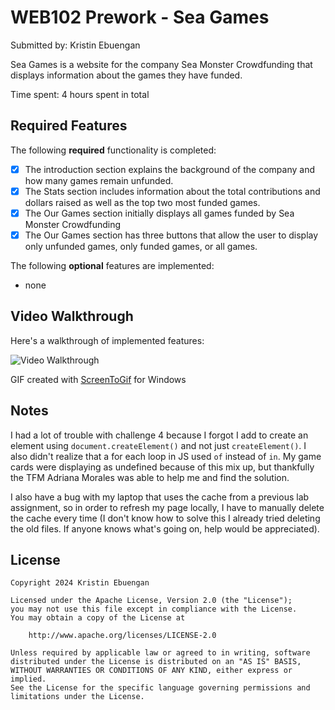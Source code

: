 # WEB102 Prework - Sea Games

Submitted by: Kristin Ebuengan

Sea Games is a website for the company Sea Monster Crowdfunding that displays information about the games they have funded.

Time spent: 4 hours spent in total

## Required Features

The following **required** functionality is completed:

* [x] The introduction section explains the background of the company and how many games remain unfunded.
* [x] The Stats section includes information about the total contributions and dollars raised as well as the top two most funded games.
* [x] The Our Games section initially displays all games funded by Sea Monster Crowdfunding
* [x] The Our Games section has three buttons that allow the user to display only unfunded games, only funded games, or all games.

The following **optional** features are implemented:

* none

## Video Walkthrough

Here's a walkthrough of implemented features:

<img src='./SeaGames.gif' title='Video Walkthrough' width='' alt='Video Walkthrough' />

<!-- Replace this with whatever GIF tool you used! -->
GIF created with 
[ScreenToGif](https://www.screentogif.com/) for Windows

## Notes

I had a lot of trouble with challenge 4 because I forgot I add to create an element using `document.createElement()` and not just `createElement()`. I also didn't realize that a for each loop in JS used `of` instead of `in`. My game cards were displaying as undefined because of this mix up, but thankfully the TFM Adriana Morales was able to help me and find the solution.

I also have a bug with my laptop that uses the cache from a previous lab assignment, so in order to refresh my page locally, I have to manually delete the cache every time (I don't know how to solve this I already tried deleting the old files. If anyone knows what's going on, help would be appreciated).

## License

    Copyright 2024 Kristin Ebuengan

    Licensed under the Apache License, Version 2.0 (the "License");
    you may not use this file except in compliance with the License.
    You may obtain a copy of the License at

        http://www.apache.org/licenses/LICENSE-2.0

    Unless required by applicable law or agreed to in writing, software
    distributed under the License is distributed on an "AS IS" BASIS,
    WITHOUT WARRANTIES OR CONDITIONS OF ANY KIND, either express or implied.
    See the License for the specific language governing permissions and
    limitations under the License.
